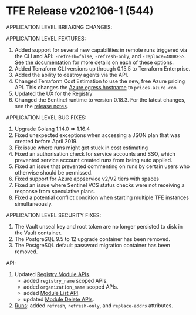 # TFE Release v202106-1 (544)


APPLICATION LEVEL BREAKING CHANGES:



APPLICATION LEVEL FEATURES:

1. Added support for several new capabilities in remote runs triggered via the CLI and API: `-refresh=false`, `-refresh-only`, and `-replace=ADDRESS`. See [the documentation](https://www.terraform.io/docs/cloud/run/modes-and-options.html) for more details on each of these options.
1. Added Terraform CLI versions up through 0.15.5 to Terraform Enterprise.
1. Added the ability to destroy agents via the API.
1. Changed Terraform Cost Estimation to use the new, free Azure pricing API. This changes the [Azure egress hostname](https://www.terraform.io/docs/enterprise/before-installing/network-requirements.html#prices-azure-com) to `prices.azure.com`.
1. Updated the UX for the Registry
1. Changed the Sentinel runtime to version 0.18.3. For the latest changes, see the [release notes](https://docs.hashicorp.com/sentinel/changelog).

APPLICATION LEVEL BUG FIXES:

1. Upgrade Golang 1.14.0 => 1.16.4
1. Fixed unexpected exceptions when accessing a JSON plan that was created before April 2019.
1. Fix issue where runs might get stuck in cost estimating
1. Fixed an authorisation check for service accounts and SSO, which prevented service account created runs from being auto applied.
1. Fixed an issue that prevented commenting on runs by certain users who otherwise should be permissed.
1. Fixed support for Azure appservice v2/V2 tiers with spaces
1. Fixed an issue where Sentinel VCS status checks were not receiving a response from speculative plans.
1. Fixed a potential conflict condition when starting multiple TFE instances simultaneously.


APPLICATION LEVEL SECURITY FIXES:
1. The Vault unseal key and root token are no longer persisted to disk in the Vault container.
1. The PostgreSQL 9.5 to 12 upgrade container has been removed.
1. The PostgreSQL default password migration container has been removed.


API:
1. Updated [Registry Module APIs](https://www.terraform.io/docs/cloud/api/modules.html).
    * added `registry_name` scoped APIs.
    * added `organization_name` scoped APIs.
    * added [Module List API](https://www.terraform.io/docs/cloud/api/modules.html#list-registry-modules-for-an-organization).
    * updated [Module Delete APIs](https://www.terraform.io/docs/cloud/api/modules.html#delete-a-module).
1. [Runs](https://www.terraform.io/docs/cloud/api/run.html): added `refresh`, `refresh-only`, and `replace-addrs` attributes.

